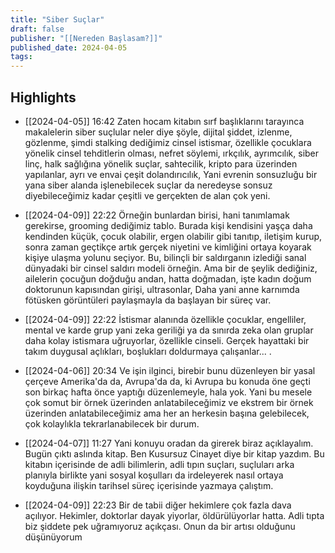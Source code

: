 ```yaml
---
title: "Siber Suçlar"
draft: false
publisher: "[[Nereden Başlasam?]]"
published_date: 2024-04-05
tags:
---
```



## Highlights
* [[2024-04-05]] 16:42  Zaten hocam kitabın sırf başlıklarını tarayınca makalelerin siber suçlular neler diye şöyle, dijital şiddet, izlenme, gözlenme, şimdi stalking dediğimiz cinsel istismar, özellikle çocuklara yönelik cinsel tehditlerin olması, nefret söylemi, ırkçılık, ayrımcılık, siber linç, halk sağlığına yönelik suçlar, sahtecilik, kripto para üzerinden yapılanlar, ayrı ve envai çeşit dolandırıcılık, Yani evrenin sonsuzluğu bir yana siber alanda işlenebilecek suçlar da neredeyse sonsuz diyebileceğimiz kadar çeşitli ve gerçekten de alan çok yeni.

* [[2024-04-09]] 22:22  Örneğin bunlardan birisi, hani tanımlamak gerekirse, grooming dediğimiz tablo. Burada kişi kendisini yaşça daha kendinden küçük, çocuk olabilir, ergen olabilir gibi tanıtıp, iletişim kurup, sonra zaman geçtikçe artık gerçek niyetini ve kimliğini ortaya koyarak kişiye ulaşma yolunu seçiyor. Bu, bilinçli bir saldırganın izlediği sanal dünyadaki bir cinsel saldırı modeli örneğin. Ama bir de şeylik dediğiniz, ailelerin çocuğun doğduğu andan, hatta doğmadan, işte kadın doğum doktorunun kapısından girişi, ultrasonlar, Daha yani anne karnımda fötüsken görüntüleri paylaşmayla da başlayan bir süreç var.

* [[2024-04-09]] 22:22  İstismar alanında özellikle çocuklar, engelliler, mental ve karde grup yani zeka geriliği ya da sınırda zeka olan gruplar daha kolay istismara uğruyorlar, özellikle cinseli. Gerçek hayattaki bir takım duygusal açlıkları, boşlukları doldurmaya çalışanlar... .

* [[2024-04-06]] 20:34  Ve işin ilginci, birebir bunu düzenleyen bir yasal çerçeve Amerika'da da, Avrupa'da da, ki Avrupa bu konuda öne geçti son birkaç hafta önce yaptığı düzenlemeyle, hala yok. Yani bu mesele çok somut bir örnek üzerinden anlatabileceğimiz ve ekstrem bir örnek üzerinden anlatabileceğimiz ama her an herkesin başına gelebilecek, çok kolaylıkla tekrarlanabilecek bir durum.

* [[2024-04-07]] 11:27  Yani konuyu oradan da girerek biraz açıklayalım. Bugün çıktı aslında kitap. Ben Kusursuz Cinayet diye bir kitap yazdım. Bu kitabın içerisinde de adli bilimlerin, adli tıpın suçları, suçluları arka planıyla birlikte yani sosyal koşulları da irdeleyerek nasıl ortaya koyduğuna ilişkin tarihsel süreç içerisinde yazmaya çalıştım.

* [[2024-04-09]] 22:23  Bir de tabii diğer hekimlere çok fazla dava açılıyor. Hekimler, doktorlar dayak yiyorlar, öldürülüyorlar hatta. Adli tıpta biz şiddete pek uğramıyoruz açıkçası. Onun da bir artısı olduğunu düşünüyorum

